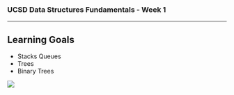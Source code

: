 ### UCSD Data Structures Fundamentals - Week 1

----

## Learning Goals
* Stacks Queues
* Trees
* Binary Trees


![](../art/binary_tree.jpg?raw=true)
